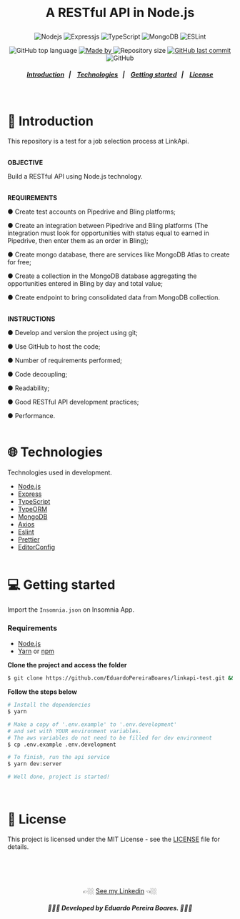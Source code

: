 <br><h1 align="center">
A RESTful API in Node.js

</h1>

<p align="center">
  <img alt="Nodejs" src="https://img.shields.io/badge/node.js-%2343853D.svg?style=for-the-badge&logo=node.js&logoColor=white"/>

  <img alt="Expressjs" src="https://img.shields.io/badge/express.js-%23404d59.svg?style=for-the-badge&logo=express&logoColor=%2361DAFB"/>

  <img alt="TypeScript" src="https://img.shields.io/badge/typescript%20-%23007ACC.svg?&style=for-the-badge&logo=typescript&logoColor=white"/>

   <img alt="MongoDB" src="https://img.shields.io/badge/MongoDB-%234ea94b.svg?style=for-the-badge&logo=mongodb&logoColor=white"/>

  <img alt="ESLint" src="https://img.shields.io/badge/ESLint-4B3263?style=for-the-badge&logo=eslint&logoColor=white" />
</p>

<p align="center">
  <img alt="GitHub top language" src="https://img.shields.io/github/languages/top/EduardoPereiraBoares/linkapi-test?color=7e3ace">

  <a href="https://www.linkedin.com/in/EduardoPereiraBoares/" target="_blank" rel="noopener noreferrer">
    <img alt="Made by" src="https://img.shields.io/badge/made%20by-Eduardo%20Pereira%20Boares-%23?color=7e3ace">
  </a>

  <img alt="Repository size" src="https://img.shields.io/github/repo-size/EduardoPereiraBoares/linkapi-test?color=7e3ace">

  <a href="https://github.com/EduardoPereiraBoares/linkapi-test/commits/master">
    <img alt="GitHub last commit" src="https://img.shields.io/github/last-commit/EduardoPereiraBoares/linkapi-test?color=7e3ace">
  </a>

   <img alt="GitHub" src="https://img.shields.io/github/license/eduardopereiraboares/linkapi-test?color=7e3ace">
</p>

<h5 align="center">
  <a href="#-introduction">Introduction</a>&nbsp;&nbsp;&nbsp;|&nbsp;&nbsp;&nbsp;
  <a href="#-technologies">Technologies</a>&nbsp;&nbsp;&nbsp;|&nbsp;&nbsp;&nbsp;
  <a href="#-getting-started">Getting started</a>&nbsp;&nbsp;&nbsp;|&nbsp;&nbsp;&nbsp;
  <a href="#-license">License</a>
</h5><br>

# 📖 Introduction<br>

This repository is a test for a job selection process at LinkApi.<br><br>

**OBJECTIVE**

Build a RESTful API using Node.js technology.
<br><br>

**REQUIREMENTS**

● Create test accounts on Pipedrive and Bling platforms;

● Create an integration between Pipedrive and Bling platforms (The integration must look for opportunities with status equal to earned in Pipedrive, then enter them as an order in Bling);

● Create mongo database, there are services like MongoDB Atlas to create for free;

● Create a collection in the MongoDB database aggregating the opportunities entered in Bling by day and total value;

● Create endpoint to bring consolidated data from MongoDB collection.
<br><br>

**INSTRUCTIONS**

● Develop and version the project using git;

● Use GitHub to host the code;

● Number of requirements performed;

● Code decoupling;

● Readability;

● Good RESTful API development practices;

● Performance.
<br><br>

# 🌐 Technologies<br>

Technologies used in development.

-   [Node.js](https://nodejs.org/en/)
-   [Express](https://expressjs.com/pt-br/)
-   [TypeScript](https://www.typescriptlang.org/)
-   [TypeORM](https://typeorm.io/#/)
-   [MongoDB](https://www.mongodb.com/pt-br)
-   [Axios](https://github.com/axios/axios)
-   [Eslint](https://eslint.org/)
-   [Prettier](https://prettier.io/)
-   [EditorConfig](https://editorconfig.org/)<br><br>

# 💻 Getting started<br>

Import the `Insomnia.json` on Insomnia App.

### Requirements

-   [Node.js](https://nodejs.org/en/)
-   [Yarn](https://classic.yarnpkg.com/) or [npm](https://www.npmjs.com/)

**Clone the project and access the folder**

```bash
$ git clone https://github.com/EduardoPereiraBoares/linkapi-test.git && cd linkapi-test
```

**Follow the steps below**

```bash
# Install the dependencies
$ yarn

# Make a copy of '.env.example' to '.env.development'
# and set with YOUR environment variables.
# The aws variables do not need to be filled for dev environment
$ cp .env.example .env.development

# To finish, run the api service
$ yarn dev:server

# Well done, project is started!
```

<br>

# 📝 License

This project is licensed under the MIT License - see the [LICENSE](LICENSE) file for details.<br><br><br><br><br>

<div align="center">
👉🏼 <a href="https://www.linkedin.com/in/eduardo-pereira-boares/">See my Linkedin</a> 👈🏼
<h5 align="center"> 👨🏻‍💻 Developed by Eduardo Pereira Boares. 👨🏻‍💻</h5>
<div>
